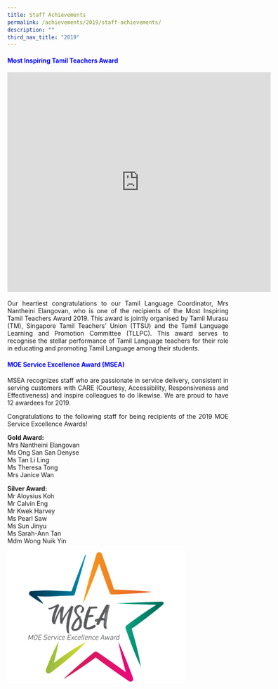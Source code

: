 ```yaml
---
title: Staff Achievements
permalink: /achievements/2019/staff-achievements/
description: ""
third_nav_title: "2019"
---
```

<h4 style="color:blue;">Most Inspiring Tamil Teachers Award </h4>



<iframe allowfullscreen="true" height="500" width="600" frameborder="0" src="https://docs.google.com/presentation/d/e/2PACX-1vTH2pbgz5pLyWoAmVBduW2Fmx8dro-gE2zBNfXyyRz9JyR1l8Jn3cQFFHaJvwPvSXoOzQWTKoL3N2HT/embed?start=false&amp;loop=true&amp;delayms=10000"></iframe>

<p style="text-align: justify;">Our heartiest congratulations to our Tamil Language Coordinator, Mrs Nantheini Elangovan, who is one of the recipients of the Most Inspiring Tamil Teachers Award 2019.&nbsp;This award is jointly organised by Tamil Murasu (TM), Singapore Tamil Teachers' Union (TTSU) and the Tamil Language Learning and Promotion Committee (TLLPC). This award serves to recognise the stellar performance of Tamil Language teachers for their role in educating and promoting Tamil Language among their students.&nbsp;&nbsp;</p>

<h4 style="color:blue;">MOE Service Excellence Award (MSEA)</h4>

<p></p><p style="text-align: justify;">MSEA recognizes staff who are passionate in service delivery, consistent in serving customers with CARE (Courtesy, Accessibility, Responsiveness and Effectiveness) and inspire colleagues to do likewise. We are proud to have 12 awardees for 2019.&nbsp;

</p><p style="text-align: justify;">Congratulations to the following staff for being recipients of the 2019 MOE Service Excellence Awards!  
  
<b>Gold Award:</b>&nbsp;<br>
Mrs Nantheini Elangovan <br>
Ms Ong San San Denyse <br>
Ms Tan Li Ling<br>
Ms Theresa Tong<br>
Mrs Janice Wan  <br>
  
<b>Silver Award:</b> <br>
Mr Aloysius Koh<br>
Mr Calvin Eng<br>
Mr Kwek Harvey<br>
Ms Pearl Saw<br>
Ms Sun Jinyu<br>
Ms Sarah-Ann Tan<br>
Mdm Wong Nuik Yin</p>

<img src="/images/MSEA%20Logo.png" style="width:80%"><p></p>